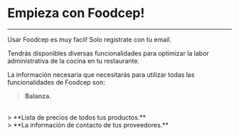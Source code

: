 <h1>
Empieza con Foodcep!
</h1>

---

Usar Foodcep es muy facil! Solo registrate con tu email.

Tendrás disponibles diversas funcionalidades para optimizar la labor administrativa de la cocina en tu restaurante.

La información necesaria que necesitarás para utilizar todas las funcionalidades de Foodcep son: 

> **Balanza.**
<br>
> **Lista de precios de todos tus productos.**
<br>
> **La información de contacto de tus proveedores.**

